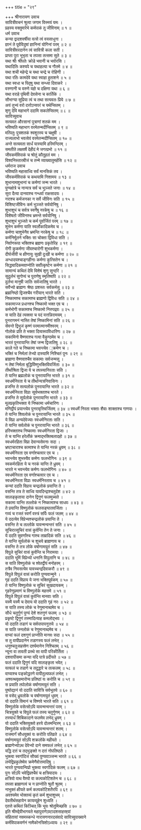 +++
title = "२९"

+++
श्रीनारायण उवाच  
सावित्रीवचनं श्रुत्वा जगाम विस्मयं यमः ।  
प्रहस्य वक्तुमारेभे कर्मपाकं तु जीविनाम् ॥ १ ॥  
धर्म उवाच  
कन्या द्वादशवर्षीया वत्से त्वं वयसाधुना ।  
ज्ञानं ते पूर्वविदुषां ज्ञानिनां योगिनां परम् ॥ २ ॥  
सावित्रीवरदानेन त्वं सावित्री कला सती ।  
प्राप्ता पुरा भूभृता च तपसा तत्समा सुते ॥ ३ ॥  
यथा श्रीः श्रीपतेः क्रोडे भवानी च भवोरसि ।  
यथादितिः कश्यपे च यथाहल्या च गौतमे ॥ ४ ॥  
यथा शची महेन्द्रे च यथा चन्द्रे च रोहिणी ।  
यथा रतिः कामदेवे यथा स्वाहा हुताशने ॥ ५ ॥  
यथा स्वधा च पितृषु यथा सन्ध्या दिवाकरे ।  
वरुणानी च वरुणे यज्ञे च दक्षिणा यथा ॥ ६ ॥  
यथा वराहे पृथिवी देवसेना च कार्तिके ।  
सौभाग्या सुप्रिया त्वं च तथा सत्यवतः प्रिये ॥ ७ ॥  
अयं तुभ्यं वरो दत्तोऽप्यपरं च यथेप्सितम् ।  
शृणु देवि महाभागे ददामि सकलेप्सितम् ॥ ८ ॥  
सावित्र्युवाच  
सत्यवत औरसानां पुत्राणां शतकं मम ।  
भविष्यति महाभाग वरमेतन्मदीप्सितम् ॥ ९ ॥  
मत्पितुः पुत्रशतकं श्वशुरस्य च चक्षुषी ।  
राज्यलाभो भवत्वेवं वरमेतन्मदीप्सितम् ॥ १० ॥  
अन्ते सत्यवता सार्धं यास्यामि हरिमन्दिरम् ।  
समतीते लक्षवर्षे देहीदं मे जगत्प्रभो ॥ ११ ॥  
जीवकर्मविपाकं च श्रोतुं कौतूहलं मम ।  
विश्वनिस्तारबीजं च तन्मे व्याख्यातुमर्हसि ॥ १२ ॥  
धर्मराज उवाच  
भविष्यति महासाध्वि सर्वं मानसिकं तव ।  
जीवकर्मविपाकं च कथयामि निशामय ॥ १३ ॥  
शुभानामशुभानां च कर्मणां जन्म भारते ।  
पुण्यक्षेत्रे च नान्यत्र सर्वं च भुञ्जते जनाः ॥ १४ ॥  
सुरा दैत्या दानवाश्च गन्धर्वा राक्षसादयः ।  
नराश्च कर्मजनका न सर्वे जीविनः सति ॥ १५ ॥  
विशिष्टजीविनः कर्म भुञ्जते सर्वयोनिषु ।  
शुभाशुभं च सर्वत्र स्वर्गेषु नरकेषु च ॥ १६ ॥  
विशेषतो जीविनश्च भ्रमन्ते सर्वयोनिषु ।  
शुभाशुभं भुञ्जते च कर्म पूर्वार्जितं परम् ॥ १७ ॥  
शुभेन कर्मणा याति स्वर्लोकादिकमेव च ।  
कर्मणा चाशुभेनैव भ्रमन्ति नरकेषु च ॥ १८ ॥  
कर्मनिर्मूलने भक्तिः सा चोक्ता द्विविधा सति ।  
निर्वाणरूपा भक्तिश्च ब्रह्मणः प्रकृतेरिह ॥ १९ ॥  
रोगी कुकर्मणा जीवश्चारोगी शुभकर्मणा ।  
दीर्घजीवी च क्षीणायुः सुखी दुःखी च कर्मणा ॥ २० ॥  
अन्धादयश्चाङ्‌गहीनाः कर्मणा कुत्सितेन च ।  
सिद्ध्यादिकमवाप्नोति सर्वोत्कृष्टेन कर्मणा ॥ २१ ॥  
सामान्यं कथितं देवि विशेषं शृणु सुन्दरि ।  
सुदुर्लभं सुगोप्यं च पुराणेषु स्मृतिष्वपि ॥ २२ ॥  
दुर्लभा मानुषी जातिः सर्वजातिषु भारते ।  
सर्वेभ्यो ब्राह्मणः श्रेष्ठः प्रशस्तः सर्वकर्मसु ॥ २३ ॥  
ब्रह्मनिष्ठो द्विजश्चैव गरीयान् भारते सति ।  
निष्कामश्च सकामश्च ब्राह्मणो द्विविधः सति ॥ २४ ॥  
सकामाज्ज प्रधानश्च निष्कामो भक्त एव च ।  
कर्मभोगी सकामश्च निष्कामो निरुपद्रवः ॥ २५ ॥  
स याति देहं त्यक्त्वा च पदं यत्तन्निरामयम् ।  
पुनरागमनं नास्ति तेषां निष्कामिनां सति ॥ २६ ॥  
सेवन्ते द्विभुजं कृष्णं परमात्मानमीश्वरम् ।  
गोलोकं प्रति ते भक्ता दिव्यरूपविधारिणः ॥ २७ ॥  
सकामिनो वैष्णवाश्च गत्वा वैकुण्ठमेव च ।  
भारतं पुनरायान्ति तेषां जन्म द्विजातिषु ॥ २८ ॥  
काले गते च निष्कामा भवन्त्येव ्क्रमेण च ।  
भक्तिं च निर्मलां तेभ्यो दास्यामि निश्चितं पुनः ॥ २९ ॥  
ब्राह्मणा वैष्णवाश्चैव सकामाः सर्वजन्मसु ।  
न तेषां निर्मला बुद्धिर्विष्णुभक्तिविवर्जिताः ॥ ३० ॥  
तीर्थाश्रिता द्विजा ये च तपस्यानिरताः सति ।  
ते यान्ति ब्रह्मलोकं च पुनरायान्ति भारते ॥ ३१ ॥  
स्वधर्मनिरता ये च तीर्थान्यत्रनिवासिनः ।  
व्रजन्ति ते सत्यलोकं पुनरायान्ति भारते ॥ ३२ ॥  
स्वधर्मनिरता विप्राः सूर्यभक्ताश्च भारते ।  
व्रजन्ति ते सूर्यलोकं पुनरायान्ति भारते ॥ ३३ ॥  
मूलप्रकृतिभक्ता ये निष्कामा धर्मचारिणः ।  
मणिद्वीपं प्रयान्त्येव पुनरावृत्तिवर्जितम् ॥ ३४ ॥
स्वधर्मे निरता भक्ताः शैवाः शाक्ताश्च गाणपाः ।  
ते यान्ति शिवलोकं च पुनरायान्ति भारते ॥ ३५ ॥  
ये विप्रा अन्यदेवेज्याः स्वधर्मनिरताः सति ।  
ते यान्ति सर्वलोकं च पुनरायान्ति भारते ॥ ३६ ॥  
हरिभक्ताश्च निष्कामाः स्वधर्मनिरता द्विजाः ।  
ते च यान्ति हरेर्लोकं क्रमाद्भक्तिबलादहो ॥ ३७ ॥  
स्वधर्मरहिता विप्रा देवान्यसेवनाः सदा ।  
भ्रष्टाचाराश्च कामाश्च ते यान्ति नरकं ध्रुवम् ॥ ३८ ॥  
स्वधर्मनिरता एव वर्णाश्चत्वार एव च ।  
भवन्त्येव शुभस्यैव कर्मणः फलभोगिनः ॥ ३९ ॥  
स्वकर्मरहिता ये च नरकं यान्ति ते ध्रुवम् ।  
भारते न भवन्त्येव कर्मणः फलभोगिनः ॥ ४० ॥  
स्वधर्मनिरता एव वर्णाश्चत्वार एव च ।  
स्वधर्मनिरता विप्राः स्वधर्मनिरताय च ॥ ४१ ॥  
कन्यां ददति विप्राय चन्द्रलोकं प्रयान्ति ते ।  
वसन्ति तत्र ते साध्वि यावदिन्द्राश्चतुर्दश ॥ ४२ ॥  
सालङ्‌कृताया दानेन द्विगुणं फलमुच्यते ।  
सकामा यान्ति तल्लोकं न निष्कामाश्च साधवः ॥ ४३ ॥  
ते प्रयान्ति विष्णुलोकं फलसङ्‌घातवर्जिताः ।  
गव्यं च रजतं स्वर्णं वस्त्रं सर्पिः फलं जलम् ॥ ४४ ॥  
ये ददत्येव विप्रेभ्यश्चन्द्रलोकं प्रयान्ति ते ।  
वसन्ति ते च तल्लोके यावन्मन्वन्तरं सति ॥ ४५ ॥  
सुचिरात्सुचिरं वासं कुर्वन्ति तेन ते जनाः ।  
ये ददति सुवर्णांश्च गाश्च ताम्रादिकं सति ॥ ४६ ॥  
ते यान्ति सूर्यलोकं च शुचये ब्राह्मणाय च ।  
वसन्ति ते तत्र लोके वर्षाणामयुतं सति ॥ ४७ ॥  
विपुले सुचिरं वासं कुर्वन्ति च निरामयाः ।  
ददाति भूमिं विप्रेभ्यो धनानि विपुलानि च ॥ ४८ ॥  
स याति विष्णुलोकं च श्वेतद्वीपं मनोहरम् ।  
तत्रैव निवसत्येव यावच्चन्द्रदिवाकरौ ॥ ४९ ॥  
विपुले विपुलं वासं करोति पुण्यवान्मुने ।  
गृहं ददति विप्राय ये जना भक्तिपूर्वकम् ॥ ५० ॥  
ते यान्ति विष्णुलोकं च सुचिरं सुखदायकम् ।  
गृहरेणुप्रमाणं च विष्णुलोके महत्तमे ॥ ५१ ॥  
विपुले विपुलं वासं कुर्वन्ति मानवाः सति ।  
यस्मै यस्मै च देवाय यो ददाति गृहं नरः ॥ ५२ ॥  
स याति तस्य लोकं च रेणुमानाब्दमेव च ।  
सौधे चतुर्गुणं पुण्यं देशे शतगुणं फलम् ॥ ५३ ॥  
प्रकृष्टे द्विगुणं तस्मादित्याह कमलोद्भवः ।  
यो ददाति तडागं च सर्वपापापनुत्तये ॥ ५४ ॥  
स याति जनलोकं च रेणुमानाब्दमेव च ।  
वाप्यां फलं दशगुणं प्राप्नोति मानवः सदा ॥ ५५ ॥  
स तु वापीप्रदानेन तडागस्य फलं लभेत् ।  
धनुश्चतुःसहस्रेण दर्श्यमानेन निश्चितम् ॥ ५६ ॥  
न्यूना वा तावती प्रस्थे सा वापी परिकीर्तिता ।  
दशवापीसमा कन्या यदि पात्रे प्रदीयते ॥ ५७ ॥  
फलं ददाति द्विगुणं यदि सालङ्‌कृता भवेत् ।  
यत्फलं च तडागे च तदुद्धारे च तत्कलम् ॥ ५८ ॥  
वाप्याश्च पङ्‌कोद्धरणे वापीतुल्यफलं लभेत् ।  
अश्वत्थवृक्षमारोप्य प्रतिष्ठां यः करोति च ॥ ५९ ॥  
स प्रयाति तपोलोकं वर्षाणामयुतं सति ।  
पुष्पोद्यानं यो ददाति सावित्रि सर्वभूतये ॥ ६० ॥  
स वसेद्‌ ध्रुवलोके च वर्षाणामयुतं धुवम् ।  
यो ददाति विमानं च विष्णवे भारते सति ॥ ६१ ॥  
विष्णुलोके वसेत्सोऽपि यावन्मन्वन्तरं परम् ।  
चित्रयुक्ते च विपुले फलं तस्य चतुर्गुणम् ॥ ६२ ॥  
तस्यार्धं शिबिकादाने फलमेव लभेद्‌ ध्रुवम् ।  
यो ददाति भक्तियुक्तो हरये दोलमन्दिरम् ॥ ६३ ॥  
विष्णुलोके वसेत्सोऽपि यावन्मन्वन्तरं शतम् ।  
राजमार्गं सौधयुक्तं यः करोति पतिव्रते ॥ ६४ ॥  
वर्षाणामयुतं सोऽपि शक्रलोके महीयते ।  
ब्राह्मणेभ्योऽथ देवेभ्यो दाने समफलं लभेत् ॥ ६५ ॥  
यद्धि दत्तं च तद्‌भुङ्‌क्ते न दत्तं नोपतिष्ठते ।  
भुक्त्वा स्वर्गादिजं सौख्यं पुण्यवाञ्जन्म भारते ॥ ६६ ॥  
लभेद्विप्रकुलेष्वेव क्रमेणैवोत्तमादिषु ।  
भारते पुण्यवान्विप्रो भुक्त्वा स्वर्गादिकं फलम् ॥ ६७ ॥  
पुनः सोऽपि भवेद्विप्रश्चैवं च क्षत्रियादयः ।  
क्षत्रियो वाथ वैश्यो वा कल्पकोटिशतेन च ॥ ६८ ॥  
तपसा ब्राह्मणत्वं च न प्राप्नोति श्रुतौ श्रुतम् ।  
नाभुक्तं क्षीयते कर्म कल्पकोटिशतैरपि ॥ ६९ ॥  
अवश्यमेव भोक्तव्यं कृतं कर्म शुभाशुभम् ।  
देवतीर्थसहायेन कायव्यूहेन शुध्यति ।  
एतत्ते कथितं किञ्चित् किं भूयः श्रोतुमिच्छसि ॥ ७० ॥  
इति श्रीमद्देवीभागवते महापुराणेऽष्टादशसाहस्र्यां  
संहितायां नवमस्कन्धे नारायणनारदसंवादे सावित्र्युपाख्याने  
कर्मविपाकवर्णनं नामैकोनत्रिशोऽध्यायः ॥ २९ ॥
